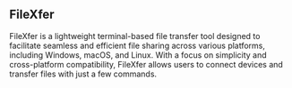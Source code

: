 ## FileXfer
FileXfer is a lightweight terminal-based file transfer tool designed to facilitate seamless and efficient file sharing across various platforms, including Windows, macOS, and Linux. With a focus on simplicity and cross-platform compatibility, FileXfer allows users to connect devices and transfer files with just a few commands.